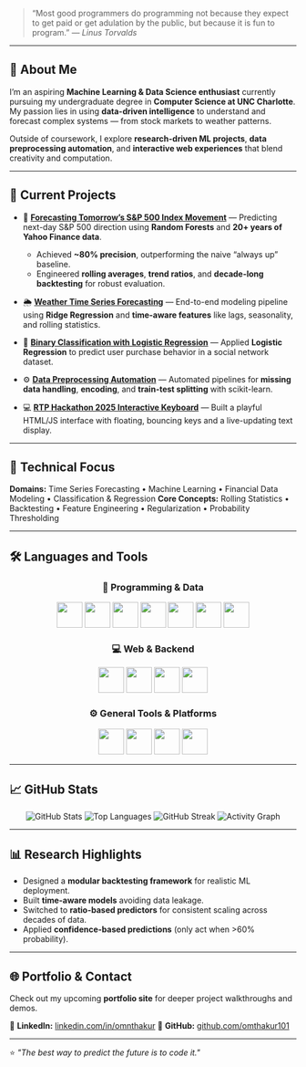 
> “Most good programmers do programming not because they expect to get paid or get adulation by the public, but because it is fun to program.”
> — *Linus Torvalds*

---

## 🤔 About Me

I’m an aspiring **Machine Learning & Data Science enthusiast** currently pursuing my undergraduate degree in **Computer Science at UNC Charlotte**.
My passion lies in using **data-driven intelligence** to understand and forecast complex systems — from stock markets to weather patterns.

Outside of coursework, I explore **research-driven ML projects**, **data preprocessing automation**, and **interactive web experiences** that blend creativity and computation.

---

## 🚀 Current Projects

* 🧠 **[Forecasting Tomorrow’s S&P 500 Index Movement](#)** — Predicting next-day S&P 500 direction using **Random Forests** and **20+ years of Yahoo Finance data**.

  * Achieved **~80% precision**, outperforming the naive “always up” baseline.
  * Engineered **rolling averages**, **trend ratios**, and **decade-long backtesting** for robust evaluation.

* 🌦️ **[Weather Time Series Forecasting](#)** — End-to-end modeling pipeline using **Ridge Regression** and **time-aware features** like lags, seasonality, and rolling statistics.

* 🧩 **[Binary Classification with Logistic Regression](#)** — Applied **Logistic Regression** to predict user purchase behavior in a social network dataset.

* ⚙️ **[Data Preprocessing Automation](#)** — Automated pipelines for **missing data handling**, **encoding**, and **train-test splitting** with scikit-learn.

* 💻 **[RTP Hackathon 2025 Interactive Keyboard](#)** — Built a playful HTML/JS interface with floating, bouncing keys and a live-updating text display.

---

## 🧠 Technical Focus

**Domains:** Time Series Forecasting • Machine Learning • Financial Data Modeling • Classification & Regression
**Core Concepts:** Rolling Statistics • Backtesting • Feature Engineering • Regularization • Probability Thresholding

---

## 🛠️ Languages and Tools

<div align="center">

### 🧩 **Programming & Data**

<img src="https://cdn.jsdelivr.net/gh/devicons/devicon/icons/python/python-original.svg" width="45" height="45"/> 
<img src="https://cdn.jsdelivr.net/gh/devicons/devicon/icons/jupyter/jupyter-original.svg" width="45" height="45"/> 
<img src="https://cdn.jsdelivr.net/gh/devicons/devicon/icons/pandas/pandas-original.svg" width="45" height="45"/> 
<img src="https://cdn.jsdelivr.net/gh/devicons/devicon/icons/numpy/numpy-original.svg" width="45" height="45"/> 
<img src="https://cdn.jsdelivr.net/gh/devicons/devicon/icons/scikitlearn/scikitlearn-original.svg" width="45" height="45"/> 
<img src="https://cdn.jsdelivr.net/gh/devicons/devicon/icons/matplotlib/matplotlib-original.svg" width="45" height="45"/> 
<img src="https://cdn.jsdelivr.net/gh/devicons/devicon/icons/seaborn/seaborn-original.svg" width="45" height="45"/> 

### 💻 **Web & Backend**

<img src="https://cdn.jsdelivr.net/gh/devicons/devicon/icons/html5/html5-original.svg" width="45" height="45"/> 
<img src="https://cdn.jsdelivr.net/gh/devicons/devicon/icons/css3/css3-original.svg" width="45" height="45"/> 
<img src="https://cdn.jsdelivr.net/gh/devicons/devicon/icons/javascript/javascript-original.svg" width="45" height="45"/> 
<img src="https://cdn.jsdelivr.net/gh/devicons/devicon/icons/flask/flask-original.svg" width="45" height="45"/> 

### ⚙️ **General Tools & Platforms**

<img src="https://cdn.jsdelivr.net/gh/devicons/devicon/icons/git/git-original.svg" width="45" height="45"/> 
<img src="https://cdn.jsdelivr.net/gh/devicons/devicon/icons/github/github-original.svg" width="45" height="45"/> 
<img src="https://cdn.jsdelivr.net/gh/devicons/devicon/icons/vscode/vscode-original.svg" width="45" height="45"/> 
<img src="https://cdn.jsdelivr.net/gh/devicons/devicon/icons/googlecloud/googlecloud-original.svg" width="45" height="45"/> 

</div>

---

## 📈 GitHub Stats

<div align="center">

![GitHub Stats](https://github-readme-stats.vercel.app/api?username=omthakur101\&show_icons=true\&theme=tokyonight\&hide_border=true\&count_private=true)
![Top Languages](https://github-readme-stats.vercel.app/api/top-langs/?username=omthakur101\&layout=compact\&theme=tokyonight\&hide_border=true)
![GitHub Streak](https://github-readme-streak-stats.herokuapp.com/?user=omthakur101\&theme=tokyonight\&hide_border=true)
![Activity Graph](https://github-readme-activity-graph.vercel.app/graph?username=omthakur101\&theme=tokyo-night\&hide_border=true)

</div>

---

## 📊 Research Highlights

* Designed a **modular backtesting framework** for realistic ML deployment.
* Built **time-aware models** avoiding data leakage.
* Switched to **ratio-based predictors** for consistent scaling across decades of data.
* Applied **confidence-based predictions** (only act when >60% probability).

---

## 🌐 Portfolio & Contact

Check out my upcoming **portfolio site** for deeper project walkthroughs and demos.

🔗 **LinkedIn:** [linkedin.com/in/omnthakur](#)
💼 **GitHub:** [github.com/omthakur101](#)

---

⭐ *"The best way to predict the future is to code it."*
